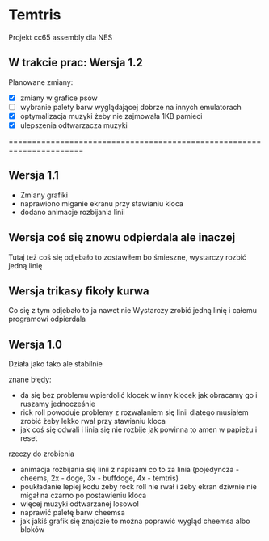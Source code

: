 # Temtris
Projekt cc65 assembly dla NES

## W trakcie prac: Wersja 1.2
Planowane zmiany:
- [x] zmiany w grafice psów
- [ ] wybranie palety barw wyglądającej dobrze na innych emulatorach
- [x] optymalizacja muzyki żeby nie zajmowała 1KB pamieci
- [x] ulepszenia odtwarzacza muzyki

======================================================================

## Wersja 1.1
- Zmiany grafiki
- naprawiono miganie ekranu przy stawianiu kloca
- dodano animacje rozbijania linii

## Wersja coś się znowu odpierdala ale inaczej

Tutaj też coś się odjebało to zostawiłem bo śmieszne, wystarczy rozbić jedną linię


## Wersja trikasy fikoły kurwa

Co się z tym odjebało to ja nawet nie
Wystarczy zrobić jedną linię i całemu programowi odpierdala


## Wersja 1.0
Działa jako tako ale stabilnie

znane błędy:
- da się bez problemu wpierdolić klocek w inny klocek jak obracamy go i ruszamy jednocześnie
- rick roll powoduje problemy z rozwalaniem się linii dlatego musiałem zrobić żeby lekko rwał przy stawianiu kloca
- jak coś się odwali i linia się nie rozbije jak powinna to amen w papieżu i reset

rzeczy do zrobienia
- animacja rozbijania się linii z napisami co to za linia (pojedyncza - cheems, 2x - doge, 3x - buffdoge, 4x - temtris)
- poukładanie lepiej kodu żeby rock roll nie rwał i żeby ekran dziwnie nie migał na czarno po postawieniu kloca
- więcej muzyki odtwarzanej losowo!
- naprawić paletę barw cheemsa
- jak jakiś grafik się znajdzie to można poprawić wygląd cheemsa albo bloków

